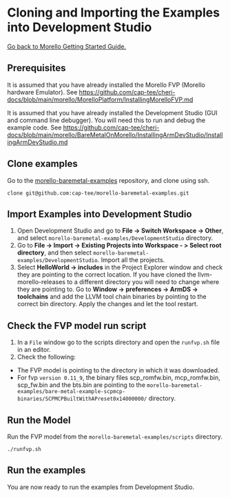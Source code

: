 # Cloning and Importing the Examples into Development Studio

 [Go back to Morello Getting Started Guide.](./../../../../morello-getting-started.md)

 ## Prerequisites

It is assumed that you have already installed the Morello FVP (Morello hardware Emulator). See https://github.com/cap-tee/cheri-docs/blob/main/morello/MorelloPlatform/InstallingMorelloFVP.md 

It is assumed that you have already installed the Development Studio (GUI and command line debugger). You will need this to run and debug the example code. See https://github.com/cap-tee/cheri-docs/blob/main/morello/BareMetalOnMorello/InstallingArmDevStudio/InstallingArmDevStudio.md

## Clone examples

Go to the [morello-baremetal-examples](./https://github.com/cap-tee/morello-baremetal-examples) repository, and clone using ssh.

```
clone git@github.com:cap-tee/morello-baremetal-examples.git
```

## Import Examples into Development Studio

1. Open Development Studio and go to **File -> Switch Workspace -> Other**, and select `morello-baremetal-examples/DevelopmentStudio` directory.
2. Go to **File -> Import -> Existing Projects into Workspace - > Select root directory**, and then select `morello-baremetal-examples/DevelopmentStudio`. Import all the projects.
3. Select **HelloWorld -> includes** in the Project Explorer window and check they are pointing to the correct location. If you have cloned the llvm-morello-releases to a different directory you will need to change where they are pointing to. Go to **Window -> preferences -> ArmDS -> toolchains** and add the LLVM tool chain binaries by pointing to the correct bin directory. Apply the changes and let the tool restart.

## Check the FVP model run script

1. In a `File` window go to the scripts directory and open the `runfvp.sh` file in an editor. 
2. Check the following:
* The FVP model is pointing to the directory in which it was downloaded.
* For fvp `version 0.11_9`, the binary files scp_romfw.bin, mcp_romfw.bin, scp_fw.bin and the bts.bin are pointing to the `morello-baremetal-examples/bare-metal-example-scpmcp-binaries/SCPMCPBuiltWithAPreset0x14000000/` directory.

## Run the Model
Run the FVP model from the `morello-baremetal-examples/scripts` directory.

```
./runfvp.sh
```

## Run the examples
You are now ready to run the examples from Development Studio.